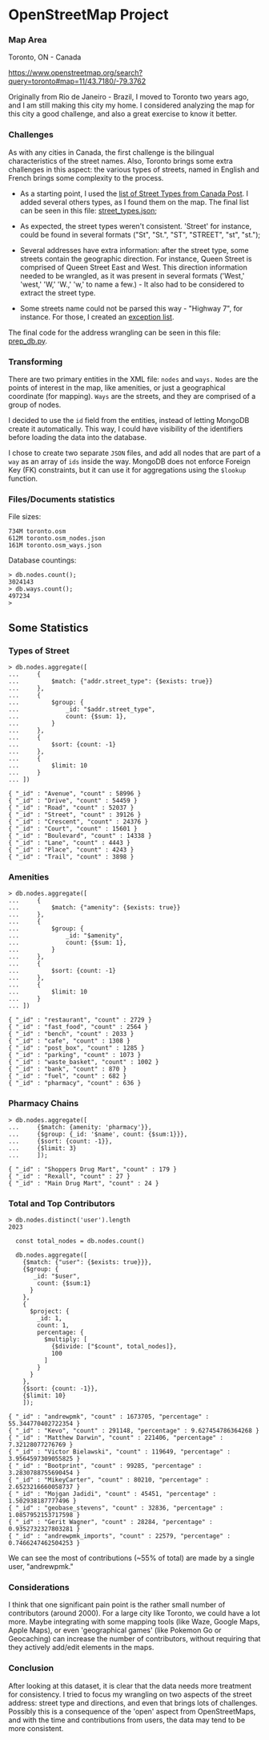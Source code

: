 # OpenStreetMap Project #

### Map Area ###

Toronto, ON - Canada

https://www.openstreetmap.org/search?query=toronto#map=11/43.7180/-79.3762

Originally from Rio de Janeiro - Brazil, I moved to Toronto two years ago, and I am still making this city my home. I considered analyzing the map for this city a good challenge, and also a great exercise to know it better.

### Challenges ###

As with any cities in Canada, the first challenge is the bilingual characteristics of the street names. Also, Toronto brings some extra challenges in this aspect: the various types of streets, named in English and French brings some complexity to the process.

- As a starting point, I used the [list of Street Types from Canada Post](https://www.canadapost.ca/tools/pg/manual/PGaddress-e.asp#1441964). I added several others types, as I found them on the map. The final list can be seen in this file: [street_types.json](./street_types.json);

- As expected, the street types weren't consistent. 'Street' for instance, could be found in several formats ("St", "St.", "ST", "STREET", "st", "st.");

- Several addresses have extra information: after the street type, some streets contain the geographic direction. For instance, Queen Street is comprised of Queen Street East and West. This direction information needed to be wrangled, as it was present in several formats ('West,' 'west,' 'W,' 'W.,' 'w,' to name a few.) - It also had to be considered to extract the street type.

- Some streets name could not be parsed this way - "Highway 7", for instance. For those, I created an [exception list](./exception_addresses.json).


The final code for the address wrangling can be seen in this file: [prep_db.py](./prep_db.py).

### Transforming ###

There are two primary entities in the XML file: `nodes` and `ways.` `Nodes` are the points of interest in the map, like amenities, or just a geographical coordinate (for mapping). `Ways` are the streets, and they are comprised of a group of nodes. 

I decided to use the `id` field from the entities, instead of letting MongoDB create it automatically. This way, I could have visibility of the identifiers before loading the data into the database.

I chose to create two separate `JSON` files, and add all nodes that are part of a `way` as an array of `ids` inside the way. MongoDB does not enforce Foreign Key (FK) constraints, but it can use it for aggregations using the `$lookup` function.

### Files/Documents statistics ###

File sizes: 

```
734M toronto.osm
612M toronto.osm_nodes.json
161M toronto.osm_ways.json
```

Database countings:

```
> db.nodes.count();
3024143
> db.ways.count();
497234
>
```


## Some Statistics ###

### Types of Street ###

```
> db.nodes.aggregate([
...     {
...         $match: {"addr.street_type": {$exists: true}}
...     },
...     {
...         $group: {
...             _id: "$addr.street_type",
...             count: {$sum: 1},
...         }
...     },
...     {
...         $sort: {count: -1}
...     },
...     {
...         $limit: 10
...     }
... ])
```
```
{ "_id" : "Avenue", "count" : 58996 }
{ "_id" : "Drive", "count" : 54459 }
{ "_id" : "Road", "count" : 52037 }
{ "_id" : "Street", "count" : 39126 }
{ "_id" : "Crescent", "count" : 24376 }
{ "_id" : "Court", "count" : 15601 }
{ "_id" : "Boulevard", "count" : 14338 }
{ "_id" : "Lane", "count" : 4443 }
{ "_id" : "Place", "count" : 4243 }
{ "_id" : "Trail", "count" : 3898 }
```

### Amenities ###

```
> db.nodes.aggregate([
...     {
...         $match: {"amenity": {$exists: true}}
...     },
...     {
...         $group: {
...             _id: "$amenity",
...             count: {$sum: 1},
...         }
...     },
...     {
...         $sort: {count: -1}
...     },
...     {
...         $limit: 10
...     }
... ])
```

```
{ "_id" : "restaurant", "count" : 2729 }
{ "_id" : "fast_food", "count" : 2564 }
{ "_id" : "bench", "count" : 2033 }
{ "_id" : "cafe", "count" : 1308 }
{ "_id" : "post_box", "count" : 1285 }
{ "_id" : "parking", "count" : 1073 }
{ "_id" : "waste_basket", "count" : 1002 }
{ "_id" : "bank", "count" : 870 }
{ "_id" : "fuel", "count" : 682 }
{ "_id" : "pharmacy", "count" : 636 }
```

### Pharmacy Chains ###
```
> db.nodes.aggregate([
...     {$match: {amenity: 'pharmacy'}},
...     {$group: {_id: '$name', count: {$sum:1}}},
...     {$sort: {count: -1}},
...     {$limit: 3}
...     ]);
```

```
{ "_id" : "Shoppers Drug Mart", "count" : 179 }
{ "_id" : "Rexall", "count" : 27 }
{ "_id" : "Main Drug Mart", "count" : 24 }
```

### Total and Top Contributors ###


```
> db.nodes.distinct('user').length
2023
```

```
  const total_nodes = db.nodes.count()

  db.nodes.aggregate([
    {$match: {"user": {$exists: true}}},
    {$group: {
       _id: "$user", 
        count: {$sum:1}
      }
    },
    {
      $project: {
        _id: 1,
        count: 1,
        percentage: {
          $multiply: [
            {$divide: ["$count", total_nodes]}, 
            100
          ]
        }
      }
    },
    {$sort: {count: -1}},
    {$limit: 10}
    ]);
```
```
{ "_id" : "andrewpmk", "count" : 1673705, "percentage" : 55.344770402722354 }
{ "_id" : "Kevo", "count" : 291148, "percentage" : 9.627454786364268 }
{ "_id" : "Matthew Darwin", "count" : 221406, "percentage" : 7.32128077276769 }
{ "_id" : "Victor Bielawski", "count" : 119649, "percentage" : 3.9564597309055825 }
{ "_id" : "Bootprint", "count" : 99285, "percentage" : 3.2830788755690454 }
{ "_id" : "MikeyCarter", "count" : 80210, "percentage" : 2.6523216660058737 }
{ "_id" : "Mojgan Jadidi", "count" : 45451, "percentage" : 1.502938187777496 }
{ "_id" : "geobase_stevens", "count" : 32836, "percentage" : 1.0857952153717598 }
{ "_id" : "Gerit Wagner", "count" : 28284, "percentage" : 0.9352732327803281 }
{ "_id" : "andrewpmk_imports", "count" : 22579, "percentage" : 0.7466247462504253 }
```

We can see the most of contributions (~55% of total) are made by a single user, "andrewpmk."

### Considerations ###

I think that one significant pain point is the rather small number of contributors (around 2000). For a large city like Toronto, we could have a lot more. Maybe integrating with some mapping tools (like Waze, Google Maps, Apple Maps), or even 'geographical games' (like Pokemon Go or Geocaching) can increase the number of contributors, without requiring that they actively add/edit elements in the maps.

### Conclusion ###

After looking at this dataset, it is clear that the data needs more treatment for consistency. I tried to focus my wrangling on two aspects of the street address: street type and directions, and even that brings lots of challenges. Possibly this is a consequence of the 'open' aspect from OpenStreetMaps, and with the time and contributions from users, the data may tend to be more consistent.

